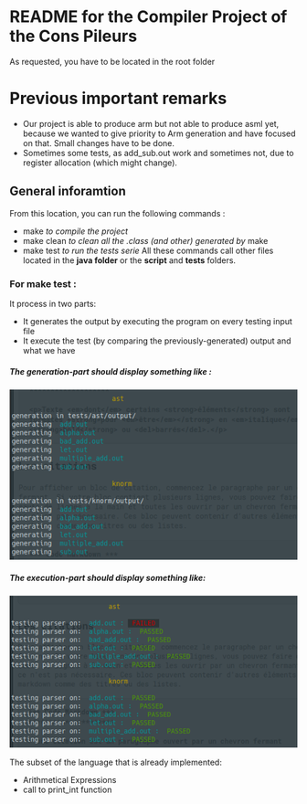 # README for the Compiler Project of the Cons Pileurs
As requested, you have to be located in the root folder



# Previous important remarks
- Our project is able to produce arm but not able to produce asml yet, because we wanted to give priority to Arm generation and have focused on that.
Small changes have to be done.
- Sometimes some tests, as add_sub.out work and sometimes not, due to register allocation (which might change).



## General inforamtion
From this location, you can run the following commands :
- make *to compile the project*
- make clean *to clean all the .class (and other) generated by* make
- make test *to run the tests serie*
All these commands call other files located in the __java folder__ or the __script__ and __tests__ folders.

### For make test :
It process in two parts:
- It generates the output by executing the program on every testing input file
- It execute the test (by comparing the previously-generated) output and what we have

##### The generation-part should display something like :
![generate](images/generate.png)

##### The execution-part should display something like:
![testing](images/testing.png)

The subset of the language that is already implemented:
- Arithmetical Expressions
- call to print_int function
